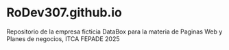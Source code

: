 # RoDev307.github.io
Repositorio de la empresa ficticia DataBox para la materia de Paginas Web y Planes de negocios, ITCA FEPADE 2025
